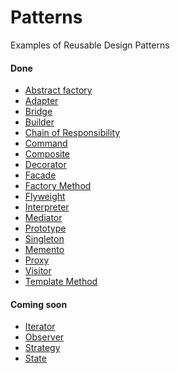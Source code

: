 Patterns
===================

Examples of Reusable Design Patterns

#### Done
* [Abstract factory](https://en.wikipedia.org/wiki/Abstract_factory_pattern)
* [Adapter](https://en.wikipedia.org/wiki/Adapter_pattern)
* [Bridge](https://en.wikipedia.org/wiki/Bridge_pattern)
* [Builder](https://en.wikipedia.org/wiki/Builder_pattern)
* [Chain of Responsibility](https://en.wikipedia.org/wiki/Chain-of-responsibility_pattern)
* [Command](https://en.wikipedia.org/wiki/Command_pattern)
* [Composite](https://en.wikipedia.org/wiki/Composite_pattern)
* [Decorator](https://en.wikipedia.org/wiki/Decorator_pattern)
* [Facade](https://en.wikipedia.org/wiki/Facade_pattern)
* [Factory Method](https://en.wikipedia.org/wiki/Factory_method_pattern)
* [Flyweight](https://en.wikipedia.org/wiki/Flyweight_pattern)
* [Interpreter](https://en.wikipedia.org/wiki/Interpreter_pattern)
* [Mediator](https://en.wikipedia.org/wiki/Mediator_pattern)
* [Prototype](https://en.wikipedia.org/wiki/Prototype_pattern)
* [Singleton](https://en.wikipedia.org/wiki/Singleton_pattern)
* [Memento](https://en.wikipedia.org/wiki/Memento_pattern)
* [Proxy](https://en.wikipedia.org/wiki/Proxy_pattern)
* [Visitor](https://en.wikipedia.org/wiki/Visitor_pattern)
* [Template Method](https://en.wikipedia.org/wiki/Template_method_pattern)

#### Coming soon
* [Iterator](https://en.wikipedia.org/wiki/Iterator_pattern)
* [Observer](https://en.wikipedia.org/wiki/Observer_pattern)
* [Strategy](https://en.wikipedia.org/wiki/Strategy_pattern)
* [State](https://en.wikipedia.org/wiki/State_pattern)
